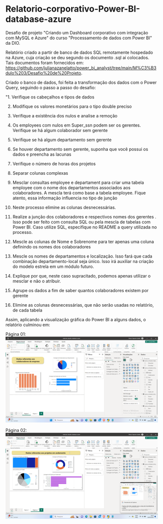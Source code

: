 # Relatorio-corporativo-Power-BI-database-azure
Desafio de projeto "Criando um Dashboard corporativo com integração com MySQL e Azure" do curso "Processamento de dados com Power BI" da DIO.

Relatório criado a partir de banco de dados SQL remotamente hospedado na Azure, cuja criação se deu segundo os documento .sql aí colocados. Tais documentos foram fornecidos em: https://github.com/julianazanelatto/power_bi_analyst/tree/main/M%C3%B3dulo%203/Desafio%20de%20Projeto.

Criado o banco de dados, foi feita a transformação dos dados com o Power Query, seguindo o passo a passo do desafio:

"1. Verifique os cabeçalhos e tipos de dados

2. Modifique os valores monetários para o tipo double preciso

3. Verifique a existência dos nulos e analise a remoção

4. Os employees com nulos em Super_ssn podem ser os gerentes. Verifique se há algum colaborador sem gerente

5. Verifique se há algum departamento sem gerente

6. Se houver departamento sem gerente, suponha que você possui os dados e preencha as lacunas

7. Verifique o número de horas dos projetos

8. Separar colunas complexas

9. Mesclar consultas employee e departament para criar uma tabela employee com o nome dos departamentos associados aos colaboradores. A mescla terá como base a tabela employee. Fique atento, essa informação influencia no tipo de junção

10. Neste processo elimine as colunas desnecessárias.

11. Realize a junção dos colaboradores e respectivos nomes dos gerentes . Isso pode ser feito com consulta SQL ou pela mescla de tabelas com Power BI. Caso utilize SQL, especifique no README a query utilizada no processo.

12. Mescle as colunas de Nome e Sobrenome para ter apenas uma coluna definindo os nomes dos colaboradores

13. Mescle os nomes de departamentos e localização. Isso fará que cada combinação departamento-local seja único. Isso irá auxiliar na criação do modelo estrela em um módulo futuro.

14. Explique por que, neste caso supracitado, podemos apenas utilizar o mesclar e não o atribuir.

15. Agrupe os dados a fim de saber quantos colaboradores existem por gerente

16. Elimine as colunas desnecessárias, que não serão usadas no relatório, de cada tabela

Assim, aplicando a visualização gráfica do Power BI a alguns dados, o relatório culminou em:

Página 01:
<img src="Captura de tela 2024-06-18 202008.png">


Página 02:
<img src="Captura de tela 2024-06-18 202019.png">
